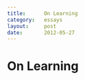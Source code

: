 ```yaml
---
title:      On Learning
category:   essays
layout:     post
date:       2012-05-27
---
```


On Learning
===========

